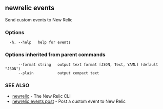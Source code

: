 ## newrelic events

Send custom events to New Relic

### Options

```
  -h, --help   help for events
```

### Options inherited from parent commands

```
      --format string   output text format [JSON, Text, YAML] (default "JSON")
      --plain           output compact text
```

### SEE ALSO

* [newrelic](newrelic.md)	 - The New Relic CLI
* [newrelic events post](newrelic_events_post.md)	 - Post a custom event to New Relic

